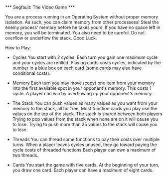 
*** Segfault: The Video Game ***

You are a process running in an Operating System without proper memory isolation. As such, you can claim memory from other processess! 
Steal the enemy process' memory before he takes yours. If you have no space left in memory, you will be terminated. 
You also need to be careful. Do not overflow or underflow the stack.
Good Luck.

How to Play:

* Cycles
    You start with 2 cycles. Each turn you gain one maximum cycle and your cycles are refilled.
    Playing cards costs cycles, indicated by the number in a blue box on each card (some cards may also have conditional costs).

* Memory
    Each turn you may move (copy) one item from your memory into the first available spot in your opponent's memory. This costs 1 cycle.
    A player can win by overflowing up your opponent's memory.

* The Stack
    You can push values as many values as you want from your memory to the stack, all for free.
    Most function cards you play use the values on the top of the stack.
    The stack is shared between both players
    Trying to pop values from the stack when none are on it will cause you to lose.
    Trying to push more than 25 values to the stack will cause you to lose.

* Threads
    You can thread some functions to pay their costs over multiple turns.
    When a player leaves cycles unused, they go toward paying the cycle costs of threaded functions
    Each player can own a maximum of two threads.

* Cards
    You start the game with five cards.
    At the beginning of your turn, you draw one card.
    Each player can have a maximum of eight cards.

